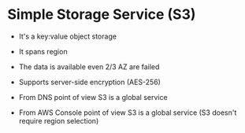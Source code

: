 # Simple Storage Service (S3)

* It's a key:value object storage
* It spans region
* The data is available even 2/3 AZ are failed
* Supports server-side encryption (AES-256)

* From DNS point of view S3 is a global service
* From AWS Console point of view S3 is a global service (S3 doesn't require region selection)
